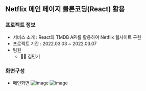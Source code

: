 ## Netflix 메인 페이지 클론코딩(React) 활용

### 프로젝트 정보
  - 서비스 소개 : React와 TMDB API를 활용하여 Netflix 웹사이트 구현 
  - 프로젝트 기간 : 2022.03.03 ~ 2022.03.07
  - 팀원  
    - 👱‍♂️ 김민기

### 화면구성

  - 메인화면
    ![image](https://user-images.githubusercontent.com/93183070/156959804-7ac638e4-4676-4d3e-b345-e1d378251f85.png)
    ![image](https://user-images.githubusercontent.com/93183070/156959832-7f968114-489a-46fa-b8b3-3998499c5ac0.png)

